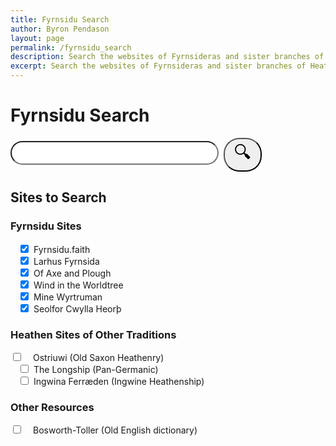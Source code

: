 ```yaml
---
title: Fyrnsidu Search
author: Byron Pendason
layout: page
permalink: /fyrnsidu_search
description: Search the websites of Fyrnsideras and sister branches of Heathenry!
excerpt: Search the websites of Fyrnsideras and sister branches of Heathenry!
---
```


<h1>Fyrnsidu Search</h1>
<div id="searchBar" style="margin: 12px auto;">
<input type="text" id="search" style="width:66%;font-size: 2em;border-radius:25px;padding-left:25px;"><button id="searchSubmit" style="font-size: 2em;border-radius:25px;padding-left:15px;padding-right:15px;margin-left: 8px;">&#128269;</button>
</div>
<div id="sites">
<h2>Sites to Search</h2>
<div id="sitesList">
<h3>Fyrnsidu Sites</h3>
<input type="checkbox" id="fyrnsiduFaith" value="fyrnsidu.faith" style="margin-left: 16px; margin-right: 8px;" checked><label for="fyrnsiduFaith">Fyrnsidu.faith</label><br>
<input type="checkbox" id="larhusFyrnsida" value="larhusfyrnsida.com" style="margin-left: 16px; margin-right: 8px;" checked><label for="larhusFyrnsida">Larhus Fyrnsida</label><br>
<input type="checkbox" id="axeAndPlough" value="axeandplough.com" style="margin-left: 16px; margin-right: 8px;" checked><label for="axeAndPlough">Of Axe and Plough</label><br>
<input type="checkbox" id="windInTheWorldtree" value="windintheworldtree.wordpress.com" style="margin-left: 16px; margin-right: 8px;" checked><label for="windInTheWorldtree">Wind in the Worldtree</label><br>
<input type="checkbox" id="mineWyrtruman" value="minewyrtruman.com" style="margin-left: 16px; margin-right: 8px;" checked><label for="mineWyrtruman">Mine Wyrtruman</label><br>
<input type="checkbox" id="seolforCwyllaHeorth" value="seolforcwyllaheorth.wordpress.com" style="margin-left: 16px; margin-right: 8px;" checked><label for="seolforCwyllaHeorth">Seolfor Cwylla Heorþ</label>
<h3>Heathen Sites of Other Traditions</h3>
<input type="checkbox" id="ostriuwi" value="ostriuwi.wordpress.com/"><label for="ostriuwi" style="margin-left: 16px; margin-right: 8px;">Ostriuwi (Old Saxon Heathenry)</label><br>
<input type="checkbox" id="theLongship" value="thelongship.net" style="margin-left: 16px; margin-right: 8px;"><label for="theLongship">The Longship (Pan-Germanic)</label><br>
<input type="checkbox" id="ingwine" value="ingwine.org" style="margin-left: 16px; margin-right: 8px;"><label for="ingwine">Ingwina Ferræden (Ingwine Heathenship)</label><br>
<h3>Other Resources</h3>
<input type="checkbox" id="bosworthToller" value="bosworthtoller.com"><label for="bosworthToller" style="margin-left: 16px; margin-right: 8px;">Bosworth-Toller (Old English dictionary)</label>
</div>
<script>
const search = document.getElementById("search");
const btn = document.getElementById("searchSubmit");
const sites = document.getElementById("sitesList");

btn.addEventListener('click', function(e) {
	let text = search.value.toLowerCase();
	text = text.replace(" ", "+") + "+";
	let checkboxes = sites.getElementsByTagName("input");
	let websites = [];
	for (check of checkboxes) {
		if (check.checked)
			websites.push("site%3A"+check.value);
	}
	
	let url = "https://www.google.com/search?q=" + text + websites.join("+OR+");
	//console.log(url);
	window.location.href = url;
});
</script>
